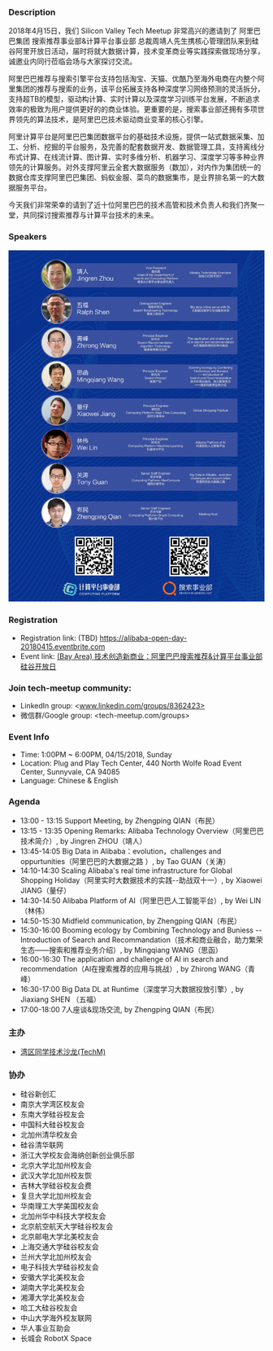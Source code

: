 ### Description
2018年4月15日，我们 Silicon Valley Tech Meetup 非常高兴的邀请到了 阿里巴巴集团 搜索推荐事业部&计算平台事业部 总裁周靖人先生携核心管理团队来到硅谷阿里开放日活动，届时将就大数据计算，技术变革商业等实践探索做现场分享，诚邀业内同行莅临会场与大家探讨交流。

阿里巴巴推荐与搜索引擎平台支持包括淘宝、天猫、优酷乃至海外电商在内整个阿里集团的推荐与搜索的业务，该平台拓展支持各种深度学习网络预测的灵活拆分，支持超TB的模型，驱动构计算、实时计算以及深度学习训练平台发展，不断追求效率的极致为用户提供更好的的商业体验。更重要的是，搜索事业部还拥有多项世界领先的算法技术，是阿里巴巴技术驱动商业变革的核心引擎。

阿里计算平台是阿里巴巴集团数据平台的基础技术设施，提供一站式数据采集、加工、分析、挖掘的平台服务，及完善的配套数据开发、数据管理工具，支持离线分布式计算、在线流计算、图计算、实时多维分析、机器学习、深度学习等多种业界领先的计算服务。对外支撑阿里云全套大数据服务（数加），对内作为集团统一的数据仓库支撑阿里巴巴集团、蚂蚁金服、菜鸟的数据集市，是业界排名第一的大数据服务平台。

今天我们非常荣幸的请到了近十位阿里巴巴的技术高管和技术负责人和我们齐聚一堂，共同探讨搜索推荐与计算平台技术的未来。

### Speakers
<img src="/static/20180415/alibaba-20180415-speaker-list.jpg"/>

### Registration
* Registration link: (TBD) <https://alibaba-open-day-20180415.eventbrite.com>
* Event link: [(Bay Area) 技术创造新商业：阿里巴巴搜索推荐&计算平台事业部硅谷开放日](/bayarea/2018_04_15_Alibaba_Tech_Day_Search_Cloud)

### Join tech-meetup community:
* LinkedIn group: <www.linkedin.com/groups/8362423>
* 微信群/Google group: <tech-meetup.com/groups>

### Event Info
* Time: 1:00PM ~ 6:00PM, 04/15/2018, Sunday
* Location: Plug and Play Tech Center, 440 North Wolfe Road Event Center, Sunnyvale, CA 94085
* Language: Chinese & English

### Agenda
* 13:00 - 13:15 Support Meeting, by Zhengping QIAN（布民）
* 13:15 - 13:35 Opening Remarks: Alibaba Technology Overview（阿里巴巴技术简介）, by Jingren ZHOU（靖人）
* 13:45-14:05 Big Data in Alibaba：evolution，challenges and oppurtunities（阿里巴巴的大数据之路 ）, by Tao GUAN（关涛）
* 14:10-14:30 Scaling Alibaba's real time infrastructure for Global Shopping Holiday（阿里实时大数据技术的实践--助战双十一）, by Xiaowei JIANG（量仔）
* 14:30-14:50 Alibaba Platform of AI（阿里巴巴人工智能平台）, by Wei LIN（林伟）
* 14:50-15:30 Midfield communication, by Zhengping QIAN（布民）
* 15:30-16:00 Booming ecology by Combining Technology and Buniess -- Introduction of Search and Recommandation（技术和商业融合，助力繁荣生态——搜索和推荐业务介绍）, by Mingqiang WANG（思函）
* 16:00-16:30 The application and challenge of AI in search and recommendation（AI在搜索推荐的应用与挑战）, by Zhirong WANG（青峰）
* 16:30-17:00 Big Data DL at Runtime（深度学习大数据投放引擎）, by Jiaxiang SHEN （五福）
* 17:00-18:00 7人座谈&现场交流, by Zhengping QIAN（布民）

### 主办
* [湾区同学技术沙龙(TechM)](http://tech-meetup.com/)

### 协办
* 硅谷新创汇
* 南京大学湾区校友会
* 东南大学硅谷校友会
* 中国科大硅谷校友会
* 北加州清华校友会
* 硅谷清华联网
* 浙江大学校友会海纳创新创业俱乐部
* 北京大学北加州校友会
* 武汉大学北加州校友恢
* 吉林大学硅谷校友会费
* 复旦大学北加州校友会
* 华南理工大学美国校友会
* 北加州华中科技大学校友会
* 北京航空航天大学硅谷校友会
* 北京邮电大学北美校友会
* 上海交通大学硅谷校友会
* 兰州大学北加州校友会
* 电子科技大学硅谷校友会
* 安徽大学北美校友会
* 湖南大学北美校友会
* 湘潭大学北美校友会
* 哈工大硅谷校友会
* 中山大学海外校友联网
* 华人事业互助会
* 长城会 RobotX Space
